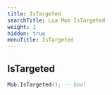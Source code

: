 ```yaml
---
title: IsTargeted
searchTitle: Lua Mob IsTargeted
weight: 1
hidden: true
menuTitle: IsTargeted
---
```

## IsTargeted
```lua
Mob:IsTargeted(); -- bool
```
